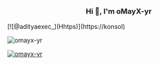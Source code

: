 
<h3 align="center">Hi 👋, I'm oMayX-yr</h3>
[![@adityaexec_](Hhtps)](https://konsol)

<p align="left"> <img src="https://komarev.com/ghpvc/?username=omayx-yr&label=Profile%20views&color=0e75b6&style=flat" alt="omayx-yr" /> </p>

<p align="left"> <a href="https://github.com/ryo-ma/github-profile-trophy"><img src="https://github-profile-trophy.vercel.app/?username=omayx-yr" alt="omayx-yr" /></a> </p>

<p align="left"> <a href="https://twitter.com/" target="blank"><img src="https://img.shields.io/twitter/follow/?logo=twitter&style=for-the-badge" alt="" /></a> </p>

